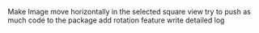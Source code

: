 Make Image move horizontally in the selected square view
try to push as much code to the package 
add rotation feature 
write detailed log 
